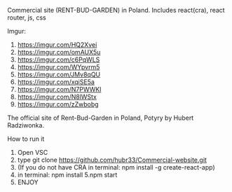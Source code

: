 Commercial site (RENT-BUD-GARDEN) in Poland. Includes react(cra), react router, js, css

Imgur: 
1. https://imgur.com/HQ2Xvei
2. https://imgur.com/omAUX5u
3. https://imgur.com/c6PqWLS
4. https://imgur.com/WYpvrm5
5. https://imgur.com/JMv8qQU
6. https://imgur.com/xqiSE5a
7. https://imgur.com/N7PWWKl
8. https://imgur.com/N8lWStx
9. https://imgur.com/zZwbobg

The official site of Rent-Bud-Garden in Poland, Potyry by Hubert Radziwonka.

How to run it

1. Open VSC
2. type git clone https://github.com/hubr33/Commercial-website.git
3. (If you do not have CRA in terminal: npm install -g create-react-app)
4. in terminal: npm install
5.npm start
6. ENJOY
